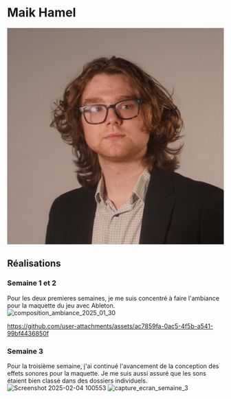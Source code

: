 # Maik Hamel

<!--<img src="maik_00000.jpg" alt="maik" width="720"/>-->
![Maïk](maik_00000.jpg)

 ## Réalisations

 ### Semaine 1 et 2 
  Pour les deux premieres semaines, je me suis concentré à faire l'ambiance pour la maquette du jeu avec Ableton.
![composition_ambiance_2025_01_30](https://github.com/user-attachments/assets/85493059-600f-4da6-bf93-279a6bc95848)




https://github.com/user-attachments/assets/ac7859fa-0ac5-4f5b-a541-99bf4436850f




  

### Semaine 3
Pour la troisième semaine, j'ai continué l'avancement de la conception des effets sonores pour la maquette. Je me suis aussi assuré que les sons étaient bien classé dans des dossiers individuels. 
![Screenshot 2025-02-04 100553](https://github.com/user-attachments/assets/3eb858dc-c4e6-4ee6-9685-da3180e82572)
![capture_ecran_semaine_3](https://github.com/user-attachments/assets/f6f28acc-9d55-4bf3-9a2a-ff9e1413eaea)


